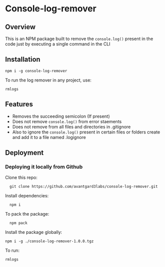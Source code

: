 # Console-log-remover

## Overview

This is an NPM package built to remove the `console.log()` present in the code just by executing a single command in the CLI

## Installation

```
npm i -g console-log-remover
```

To run the log remover in any project, use:

```
rmlogs
```

## Features

-   Removes the succeeding semicolon (If present)
-   Does not remove `console.log()` from error staements
-   Does not remove from all files and directories in .gitignore
-   Also to ignore the `console.log()` present in certain files or folders create and add it to a file named .logignore

## Deployment

### Deploying it locally from Github

Clone this repo:

```
  git clone https://github.com/avantgard3labs/console-log-remover.git
```

Install dependencies:

```
  npm i
```

To pack the package:

```
  npm pack
```

Install the package globally:

```
npm i -g ./console-log-remover-1.0.0.tgz
```

To run:

```
rmlogs
```
